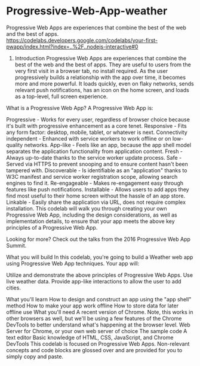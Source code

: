 # Progressive-Web-App-weather
Progressive Web Apps are experiences that combine the best of the web and the best of apps.
https://codelabs.developers.google.com/codelabs/your-first-pwapp/index.html?index=..%2F..nodejs-interactive#0

1. Introduction
Progressive Web Apps are experiences that combine the best of the web and the best of apps. They are useful to users from the very first visit in a browser tab, no install required. As the user progressively builds a relationship with the app over time, it becomes more and more powerful. It loads quickly, even on flaky networks, sends relevant push notifications, has an icon on the home screen, and loads as a top-level, full screen experience.

What is a Progressive Web App?
A Progressive Web App is:

Progressive - Works for every user, regardless of browser choice because it's built with progressive enhancement as a core tenet.
Responsive - Fits any form factor: desktop, mobile, tablet, or whatever is next.
Connectivity independent - Enhanced with service workers to work offline or on low-quality networks.
App-like - Feels like an app, because the app shell model separates the application functionality from application content.
Fresh - Always up-to-date thanks to the service worker update process.
Safe - Served via HTTPS to prevent snooping and to ensure content hasn't been tampered with.
Discoverable - Is identifiable as an "application" thanks to W3C manifest and service worker registration scope, allowing search engines to find it.
Re-engageable - Makes re-engagement easy through features like push notifications.
Installable - Allows users to add apps they find most useful to their home screen without the hassle of an app store.
Linkable - Easily share the application via URL, does not require complex installation.
This codelab will walk you through creating your own Progressive Web App, including the design considerations, as well as implementation details, to ensure that your app meets the above key principles of a Progressive Web App.

Looking for more? Check out the talks from the 2016 Progressive Web App Summit.

What you will build
In this codelab, you're going to build a Weather web app using Progressive Web App techniques. Your app will:

Utilize and demonstrate the above principles of Progressive Web Apps.
Use live weather data.
Provide app-like interactions to allow the user to add cities.


What you'll learn
How to design and construct an app using the "app shell" method
How to make your app work offline
How to store data for later offline use
What you'll need
A recent version of Chrome. Note, this works in other browsers as well, but we'll be using a few features of the Chrome DevTools to better understand what's happening at the browser level.
Web Server for Chrome, or your own web server of choice
The sample code
A text editor
Basic knowledge of HTML, CSS, JavaScript, and Chrome DevTools
This codelab is focused on Progressive Web Apps. Non-relevant concepts and code blocks are glossed over and are provided for you to simply copy and paste.
